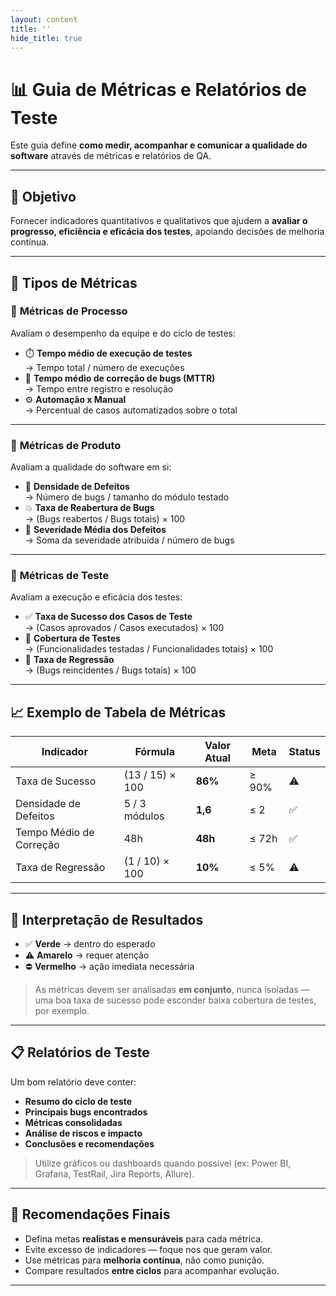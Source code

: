 ```yaml
---
layout: content
title: ''
hide_title: true
---
```



# 📊 Guia de Métricas e Relatórios de Teste  

Este guia define **como medir, acompanhar e comunicar a qualidade do software** através de métricas e relatórios de QA.

---

## 🎯 Objetivo  
Fornecer indicadores quantitativos e qualitativos que ajudem a **avaliar o progresso, eficiência e eficácia dos testes**, apoiando decisões de melhoria contínua.

---

## 🧩 Tipos de Métricas

### 🔹 **Métricas de Processo**
Avaliam o desempenho da equipe e do ciclo de testes:
- ⏱️ **Tempo médio de execução de testes**  
  → Tempo total / número de execuções  
- 📅 **Tempo médio de correção de bugs (MTTR)**  
  → Tempo entre registro e resolução  
- ⚙️ **Automação x Manual**  
  → Percentual de casos automatizados sobre o total  

---

### 🔹 **Métricas de Produto**
Avaliam a qualidade do software em si:
- 🐞 **Densidade de Defeitos**  
  → Número de bugs / tamanho do módulo testado  
- 💥 **Taxa de Reabertura de Bugs**  
  → (Bugs reabertos / Bugs totais) × 100  
- 🧩 **Severidade Média dos Defeitos**  
  → Soma da severidade atribuída / número de bugs  

---

### 🔹 **Métricas de Teste**
Avaliam a execução e eficácia dos testes:
- ✅ **Taxa de Sucesso dos Casos de Teste**  
  → (Casos aprovados / Casos executados) × 100  
- 🧠 **Cobertura de Testes**  
  → (Funcionalidades testadas / Funcionalidades totais) × 100  
- 🔁 **Taxa de Regressão**  
  → (Bugs reincidentes / Bugs totais) × 100  

---

## 📈 Exemplo de Tabela de Métricas

| Indicador | Fórmula | Valor Atual | Meta | Status |
|------------|----------|-------------|------|--------|
| Taxa de Sucesso | (13 / 15) × 100 | **86%** | ≥ 90% | ⚠️ |
| Densidade de Defeitos | 5 / 3 módulos | **1,6** | ≤ 2 | ✅ |
| Tempo Médio de Correção | 48h | **48h** | ≤ 72h | ✅ |
| Taxa de Regressão | (1 / 10) × 100 | **10%** | ≤ 5% | ⚠️ |

---

## 🧮 Interpretação de Resultados
- ✅ **Verde** → dentro do esperado  
- ⚠️ **Amarelo** → requer atenção  
- ⛔ **Vermelho** → ação imediata necessária  

> As métricas devem ser analisadas **em conjunto**, nunca isoladas — uma boa taxa de sucesso pode esconder baixa cobertura de testes, por exemplo.

---

## 📋 Relatórios de Teste  

Um bom relatório deve conter:
- **Resumo do ciclo de teste**  
- **Principais bugs encontrados**  
- **Métricas consolidadas**  
- **Análise de riscos e impacto**  
- **Conclusões e recomendações**

> Utilize gráficos ou dashboards quando possível (ex: Power BI, Grafana, TestRail, Jira Reports, Allure).

---

## 🧭 Recomendações Finais  
- Defina metas **realistas e mensuráveis** para cada métrica.  
- Evite excesso de indicadores — foque nos que geram valor.  
- Use métricas para **melhoria contínua**, não como punição.  
- Compare resultados **entre ciclos** para acompanhar evolução.  

---

